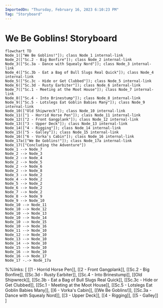 ```yaml
---
ImportedOn: "Thursday, February 16, 2023 6:10:23 PM"
Tag: "Storyboard"
---
```

# We Be Goblins! Storyboard
```mermaid
flowchart TD
Node_1(["We Be Goblins!"]); class Node_1 internal-link
Node_2(["Sc.2 - Big Bonfire"]); class Node_2 internal-link
Node_3(["Sc.3a - Dance with Squealy Nord"]); class Node_3 internal-link
Node_4(["Sc.3b - Eat a Bag of Bull Slugs Real Quick"]); class Node_4 internal-link
Node_5(["Sc.3c - Hide or Get Clubbed"]); class Node_5 internal-link
Node_6(["Sc.3d - Rusty Earbiter"]); class Node_6 internal-link
Node_7(["Sc.1 - Meeting at the Moot House"]); class Node_7 internal-link
Node_8(["Sc.4 - Into Brinestump"]); class Node_8 internal-link
Node_9(["Sc.5 - Lotslegs Eat Goblin Babies Many"]); class Node_9 internal-link
Node_10(["Old Shipwreck"]); class Node_10 internal-link
Node_11(["1 - Horrid Horse Pen"]); class Node_11 internal-link
Node_12(["2 - Front Gangplank"]); class Node_12 internal-link
Node_13(["3 - Upper Deck"]); class Node_13 internal-link
Node_14(["4 - Rigging"]); class Node_14 internal-link
Node_15(["5 - Galley"]); class Node_15 internal-link
Node_16(["6 - Vorka's Cabin"]); class Node_16 internal-link
Node_17a(["We Be Goblins!"]); class Node_17a internal-link
Node_17(["Concluding the Adventure"])
Node_1 --> Node_7
Node_2 --> Node_3
Node_2 --> Node_4
Node_2 --> Node_5
Node_2 --> Node_6
Node_2 --> Node_8
Node_3 --> Node_2
Node_4 --> Node_2
Node_5 --> Node_2
Node_6 --> Node_2
Node_7 --> Node_2
Node_8 --> Node_9
Node_9 --> Node_10
Node_10 --> Node_11
Node_10 --> Node_12
Node_10 --> Node_13
Node_10 --> Node_14
Node_10 --> Node_15
Node_10 --> Node_16
Node_11 --> Node_10
Node_12 --> Node_10
Node_13 --> Node_10
Node_14 --> Node_10
Node_15 --> Node_10
Node_16 --> Node_10
Node_16 --> Node_17
Node_17 -.-> Node_17a
```
%%links: [ [[1 - Horrid Horse Pen]], [[2 - Front Gangplank]], [[Sc.2 - Big Bonfire]], [[Sc.3d - Rusty Earbiter]], [[Sc.4 - Into Brinestump]], [[Old Shipwreck]], [[Sc.3b - Eat a Bag of Bull Slugs Real Quick]], [[Sc.3c - Hide or Get Clubbed]], [[Sc.1 - Meeting at the Moot House]], [[Sc.5 - Lotslegs Eat Goblin Babies Many]], [[6 - Vorka's Cabin]], [[We Be Goblins!]], [[Sc.3a - Dance with Squealy Nord]], [[3 - Upper Deck]], [[4 - Rigging]], [[5 - Galley]] ]
